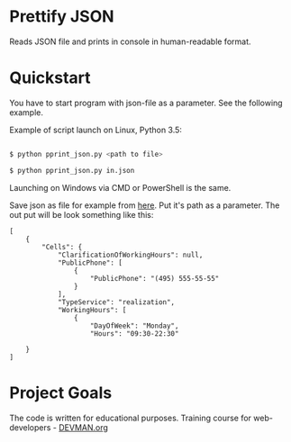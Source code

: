 # Prettify JSON

Reads JSON file and prints in console in human-readable format.

# Quickstart

You have to start program with json-file as a parameter. See the following example.

Example of script launch on Linux, Python 3.5:

```bash

$ python pprint_json.py <path to file>

$ python pprint_json.py in.json

```
Launching on Windows via CMD or PowerShell is the same. 

Save json as file for example from [here](https://devman.org/media/filer_public/1d/32/1d32132e-efa4-4a6c-bd32-312acc3710ad/alco_shops.json). Put it's path as a parameter. The out put will be look something like this:

```
[
    {
        "Cells": {
            "ClarificationOfWorkingHours": null,
            "PublicPhone": [
                {
                    "PublicPhone": "(495) 555-55-55"
                }
            ],
            "TypeService": "realization",
            "WorkingHours": [
                {
                    "DayOfWeek": "Monday",
                    "Hours": "09:30-22:30"

    }
]
```


# Project Goals

The code is written for educational purposes. Training course for web-developers - [DEVMAN.org](https://devman.org)
